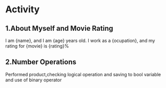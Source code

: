 <h1>Activity</h1>
<h2>1.About Myself and Movie Rating</h2>
I am {name}, and I am {age} years old. I work as a {ocupation}, and my rating for {movie} is {rating}%
<h2>2.Number Operations</h2>
Performed product,checking logical operation and saving to bool variable and use of binary operator